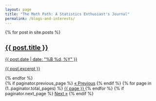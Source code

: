 ```yaml
---
layout: page
title: "The Math Path: A Statistics Enthusiast's Journal"
permalink: /blogs-and-interests/
---
```


<div class="blogs-and-interests">
  <div class="blog-cards-container">
  {% for post in site.posts %}
    <a href="{{ post.url | relative_url }}" class="blog-card">
      <div class="blog-image" style="background-image: url('{{ post.image | default: '/assets/default-image.jpg' }}');"></div>
      <div class="blog-content">
        <h2>{{ post.title }}</h2>
        <p class="blog-meta">{{ post.date | date: "%B %d, %Y" }}</p>
        <p>{{ post.excerpt }}</p>
      </div>
    </a>
  {% endfor %}
</div>

  <div class="pagination">
    {% if paginator.previous_page %}
      <a href="{{ paginator.previous_page_path | relative_url }}">&laquo; Previous</a>
    {% endif %}
    {% for page in (1..paginator.total_pages) %}
      <a href="{{ paginator.paginate_path | replace: ':num', page | relative_url }}"
         class="{% if page == paginator.page %}active{% endif %}">
        {{ page }}
      </a>
    {% endfor %}
    {% if paginator.next_page %}
      <a href="{{ paginator.next_page_path | relative_url }}">Next &raquo;</a>
    {% endif %}
  </div>
  
</div>

</div>
